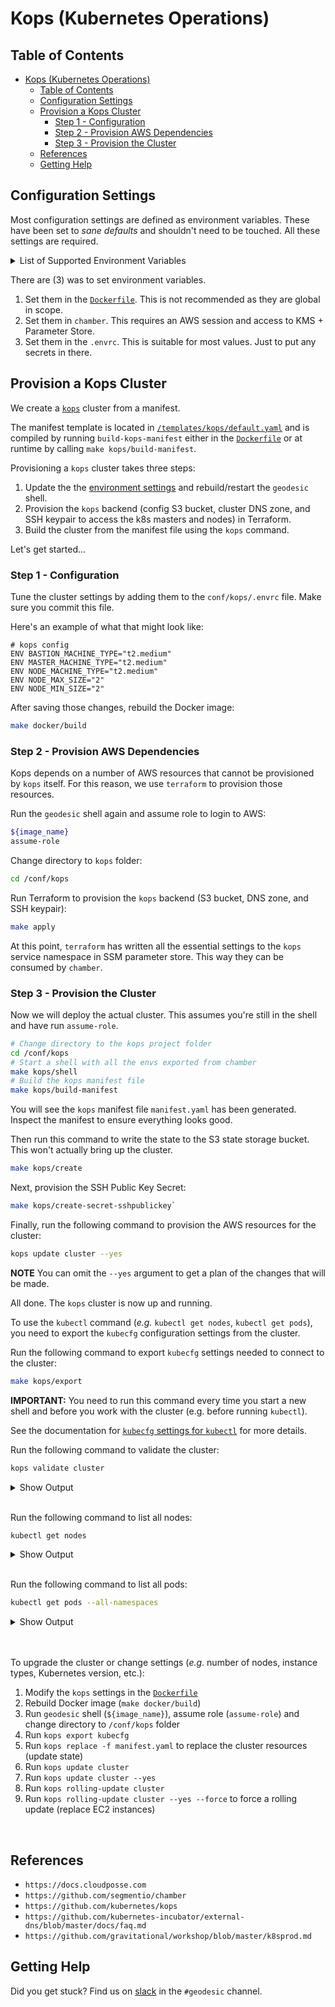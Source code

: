 # Kops (Kubernetes Operations)

## Table of Contents

- [Kops (Kubernetes Operations)](#kops-kubernetes-operations)
  - [Table of Contents](#table-of-contents)
  - [Configuration Settings](#configuration-settings)
  - [Provision a Kops Cluster](#provision-a-kops-cluster)
    - [Step 1 - Configuration](#step-1---configuration)
    - [Step 2 - Provision AWS Dependencies](#step-2---provision-aws-dependencies)
    - [Step 3 - Provision the Cluster](#step-3---provision-the-cluster)
  - [References](#references)
  - [Getting Help](#getting-help)

## Configuration Settings

Most configuration settings are defined as environment variables.  These have been set to _sane defaults_ and shouldn't need to be touched. All these settings are required.

<details>
<summary>List of Supported Environment Variables</summary>

| Environment Variable                               | Description of the setting                                                                    |
| -------------------------------------------------- | --------------------------------------------------------------------------------------------- |
| BASTION_MACHINE_TYPE                               | AWS EC2 instance type of bastion host                                                         |
| KOPS_ADMISSION_CONTROL_ENABLED                     | Toggle if adminission controller should be enabled                                            |
| KOPS_API_LOAD_BALANCER_IDLE_TIMEOUT_SECONDS        | AWS ELB idle connection timeout for the API load balancer                                     |
| KOPS_AUTHORIZATION_RBAC_ENABLED                    | Toggle Kubernetes RBAC support                                                                |
| KOPS_AVAILABILITY_ZONES                            | AWS Availability Zones (AZs) to use. Must all reside in the same region. Use an _odd_ number. |
| KOPS_AWS_IAM_AUTHENTICATOR_ENABLED                 | Toggle IAM Authenticator support                                                              |
| KOPS_BASE_IMAGE                                    | AWS AMI base image for all EC2 instances                                                      |
| KOPS_BASTION_PUBLIC_NAME                           | Hostname that will be used for the bastion instance                                           |
| KOPS_CLOUDWATCH_DETAILED_MONITORING                | Toggle detailed CloudWatch monitoring (increases operating costs)                             |
| KOPS_CLUSTER_AUTOSCALER_ENABLED                    | Toggle the Kubernetes node autoscaler capability                                              |
| KOPS_CLUSTER_NAME                                  | Cluster base hostname (E.g. `${aws_region}.${image_name}`)                                    |
| KOPS_DNS_ZONE                                      | Authoritative DNS Zone that will be populated automatic with hostnames                        |
| KOPS_KUBE_API_SERVER_AUTHORIZATION_MODE            | Ordered list of plug-ins to do authorization on secure port                                   |
| KOPS_KUBE_API_SERVER_AUTHORIZATION_RBAC_SUPER_USER | Username of the Kubernetes Super User                                                         |
| KOPS_NETWORK_CIDR                                  | The network used by kubernetes for `Pods` and `Services` in the cluster                       |
| KOPS_NON_MASQUERADE_CIDR                           | A list of strings in CIDR notation that specify the non-masquerade ranges.                    |
| KOPS_PRIVATE_SUBNETS                               | Subnet CIDRs for all EC2 instances                                                            |
| KOPS_STATE_STORE                                   | S3 Bucket that will be used to store the cluster state (E.g. `${aws_region}.${image_name}`)   |
| KOPS_UTILITY_SUBNETS                               | Subnet CIDRs for the publically facing services (e.g. ingress ELBs)                           |
| KUBERNETES_VERSION                                 | Version of Kubernetes to deploy. Must be compatible with the `kops` release.                  |
| NODE_MACHINE_TYPE                                  | AWS EC2 instance type for the _default_ node pool                                             |
| NODE_MAX_SIZE                                      | Maximum number of EC2 instances in the _default_ node pool                                    |
| NODE_MIN_SIZE                                      | Minimum number of EC2 instances in the _default_ node pool                                    |

**IMPORTANT:**

1. `KOPS_NETWORK_CIDR` and `KOPS_NON_MASQUERADE_CIDR` **MUST NOT** overlap
1. `KOPS_KUBE_API_SERVER_AUTHORIZATION_MODE` is a comma-separated list (e.g.`AlwaysAllow`,`AlwaysDeny`,`ABAC`,`Webhook`,`RBAC`,`Node`)

</details>

There are (3) was to set environment variables.

1. Set them in the [`Dockerfile`](../Dockerfile). This is not recommended as they are global in scope.
1. Set them in `chamber`. This requires an AWS session and access to KMS + Parameter Store.
1. Set them in the `.envrc`. This is suitable for most values. Just to put any secrets in there.

## Provision a Kops Cluster

We create a [`kops`](https://github.com/kubernetes/kops) cluster from a manifest.

The manifest template is located in [`/templates/kops/default.yaml`](https://github.com/cloudposse/geodesic/blob/master/rootfs/templates/kops/default.yaml)
and is compiled by running `build-kops-manifest` either in the [`Dockerfile`](Dockerfile) or at runtime by calling `make kops/build-manifest`.

Provisioning a `kops` cluster takes three steps:

1. Update the the [environment settings](#configuration-settings) and rebuild/restart the `geodesic` shell.
1. Provision the `kops` backend (config S3 bucket, cluster DNS zone, and SSH keypair to access the k8s masters and nodes) in Terraform.
1. Build the cluster from the manifest file using the `kops` command.

Let's get started...

### Step 1 - Configuration

Tune the cluster settings by adding them to the `conf/kops/.envrc` file. Make sure you commit this file.

Here's an example of what that might look like:

```docker
# kops config
ENV BASTION_MACHINE_TYPE="t2.medium"
ENV MASTER_MACHINE_TYPE="t2.medium"
ENV NODE_MACHINE_TYPE="t2.medium"
ENV NODE_MAX_SIZE="2"
ENV NODE_MIN_SIZE="2"
```

After saving those changes, rebuild the Docker image:

```bash
make docker/build
```

### Step 2 - Provision AWS Dependencies

Kops depends on a number of AWS resources that cannot be provisioned by `kops` itself. For this reason, we use `terraform` to provision those resources.

Run the `geodesic` shell again and assume role to login to AWS:

```bash
${image_name}
assume-role
```

Change directory to `kops` folder:

```bash
cd /conf/kops
```

Run Terraform to provision the `kops` backend (S3 bucket, DNS zone, and SSH keypair):

```bash
make apply
```

At this point, `terraform` has written all the essential settings to the `kops` service namespace in SSM parameter store. This way they can be consumed by `chamber`.

### Step 3 - Provision the Cluster

Now we will deploy the actual cluster. This assumes you're still in the shell and have run `assume-role`.

```bash
# Change directory to the kops project folder
cd /conf/kops
# Start a shell with all the envs exported from chamber
make kops/shell
# Build the kops manifest file
make kops/build-manifest
```

You will see the `kops` manifest file `manifest.yaml` has been generated. Inspect the manifest to ensure everything looks good.

Then run this command to write the state to the S3 state storage bucket. This won't actually bring up the cluster.

```bash
make kops/create
```

Next, provision the SSH Public Key Secret:

```bash
make kops/create-secret-sshpublickey`
```

Finally, run the following command to provision the AWS resources for the cluster:

```bash
kops update cluster --yes
```

**NOTE** You can omit the `--yes` argument to get a plan of the changes that will be made.

All done. The `kops` cluster is now up and running.

To use the `kubectl` command (_e.g._ `kubectl get nodes`, `kubectl get pods`), you need to export the `kubecfg` configuration settings from the cluster.

Run the following command to export `kubecfg` settings needed to connect to the cluster:

```bash
make kops/export
```

**IMPORTANT:** You need to run this command every time you start a new shell and before you work with the cluster (e.g. before running `kubectl`).

See the documentation for [`kubecfg` settings for `kubectl`](https://github.com/kubernetes/kops/blob/master/docs/kubectl.md) for more details.
<br>

Run the following command to validate the cluster:

```bash
kops validate cluster
```

<details><summary>Show Output</summary>

Below is an example of what it should _roughly_ look like (IPs and Availability Zones may differ).

```console
✓   (${namespace}-${stage}-admin) kops ⨠  kops validate cluster
Validating cluster ${aws_region}.${image_name}

INSTANCE GROUPS
NAME			ROLE	MACHINETYPE	MIN	MAX	SUBNETS
bastions		Bastion	t2.medium	1	1	utility-${aws_region}a,utility-${aws_region}d,utility-${aws_region}c
master-${aws_region}a	Master	t2.medium	1	1	${aws_region}a
master-${aws_region}c	Master	t2.medium	1	1	${aws_region}c
master-${aws_region}d	Master	t2.medium	1	1	${aws_region}d
nodes			Node	t2.medium	2	2	${aws_region}a,${aws_region}d,${aws_region}c

NODE STATUS
NAME							ROLE	READY
ip-172-20-108-58.${aws_region}.compute.internal	node	True
ip-172-20-125-166.${aws_region}.compute.internal	master	True
ip-172-20-62-206.${aws_region}.compute.internal	master	True
ip-172-20-74-158.${aws_region}.compute.internal	master	True
ip-172-20-88-143.${aws_region}.compute.internal	node	True

Your cluster ${aws_region}.${image_name} is ready
```

</details>
<br>

Run the following command to list all nodes:

```bash
kubectl get nodes
```

<details><summary>Show Output</summary>

Below is an example of what it should _roughly_ look like (IPs and Availability Zones may differ).

```console
✓   (${namespace}-${stage}-admin) kops ⨠  kubectl get nodes
NAME                                                STATUS   ROLES    AGE   VERSION
ip-172-20-108-58.${aws_region}.compute.internal    Ready    node     15m   v1.10.8
ip-172-20-125-166.${aws_region}.compute.internal   Ready    master   17m   v1.10.8
ip-172-20-62-206.${aws_region}.compute.internal    Ready    master   18m   v1.10.8
ip-172-20-74-158.${aws_region}.compute.internal    Ready    master   17m   v1.10.8
ip-172-20-88-143.${aws_region}.compute.internal    Ready    node     16m   v1.10.8
```

</details>
<br>

Run the following command to list all pods:

```bash
kubectl get pods --all-namespaces
```

<details><summary>Show Output</summary>

Below is an example of what it should _roughly_ look like (IPs and Availability Zones may differ).

```console
✓   (${namespace}-${stage}-admin) backing-services ⨠  kubectl get pods --all-namespaces
NAMESPACE     NAME                                                                        READY   STATUS    RESTARTS   AGE
kube-system   calico-kube-controllers-69c6bdf999-7sfdg                                    1/1     Running   0          1h
kube-system   calico-node-4qlj2                                                           2/2     Running   0          1h
kube-system   calico-node-668x9                                                           2/2     Running   0          1h
kube-system   calico-node-jddc9                                                           2/2     Running   0          1h
kube-system   calico-node-pszd8                                                           2/2     Running   0          1h
kube-system   calico-node-rqfbk                                                           2/2     Running   0          1h
kube-system   dns-controller-75b75f6f5d-tdg9s                                             1/1     Running   0          1h
kube-system   etcd-server-events-ip-172-20-125-166.${aws_region}.compute.internal        1/1     Running   0          1h
kube-system   etcd-server-events-ip-172-20-62-206.${aws_region}.compute.internal         1/1     Running   2          1h
kube-system   etcd-server-events-ip-172-20-74-158.${aws_region}.compute.internal         1/1     Running   0          1h
kube-system   etcd-server-ip-172-20-125-166.${aws_region}.compute.internal               1/1     Running   0          1h
kube-system   etcd-server-ip-172-20-62-206.${aws_region}.compute.internal                1/1     Running   2          1h
kube-system   etcd-server-ip-172-20-74-158.${aws_region}.compute.internal                1/1     Running   0          1h
kube-system   kube-apiserver-ip-172-20-125-166.${aws_region}.compute.internal            1/1     Running   0          1h
kube-system   kube-apiserver-ip-172-20-62-206.${aws_region}.compute.internal             1/1     Running   3          1h
kube-system   kube-apiserver-ip-172-20-74-158.${aws_region}.compute.internal             1/1     Running   0          1h
kube-system   kube-controller-manager-ip-172-20-125-166.${aws_region}.compute.internal   1/1     Running   0          1h
kube-system   kube-controller-manager-ip-172-20-62-206.${aws_region}.compute.internal    1/1     Running   0          1h
kube-system   kube-controller-manager-ip-172-20-74-158.${aws_region}.compute.internal    1/1     Running   0          1h
kube-system   kube-dns-5fbcb4d67b-kp2pp                                                   3/3     Running   0          1h
kube-system   kube-dns-5fbcb4d67b-wg6gv                                                   3/3     Running   0          1h
kube-system   kube-dns-autoscaler-6874c546dd-tvbhq                                        1/1     Running   0          1h
kube-system   kube-proxy-ip-172-20-108-58.${aws_region}.compute.internal                 1/1     Running   0          1h
kube-system   kube-proxy-ip-172-20-125-166.${aws_region}.compute.internal                1/1     Running   0          1h
kube-system   kube-proxy-ip-172-20-62-206.${aws_region}.compute.internal                 1/1     Running   0          1h
kube-system   kube-proxy-ip-172-20-74-158.${aws_region}.compute.internal                 1/1     Running   0          1h
kube-system   kube-proxy-ip-172-20-88-143.${aws_region}.compute.internal                 1/1     Running   0          1h
kube-system   kube-scheduler-ip-172-20-125-166.${aws_region}.compute.internal            1/1     Running   0          1h
kube-system   kube-scheduler-ip-172-20-62-206.${aws_region}.compute.internal             1/1     Running   0          1h
kube-system   kube-scheduler-ip-172-20-74-158.${aws_region}.compute.internal             1/1     Running   0          1h
```

</details>
<br>
<br>

To upgrade the cluster or change settings (_e.g_. number of nodes, instance types, Kubernetes version, etc.):

1. Modify the `kops` settings in the [`Dockerfile`](Dockerfile)
1. Rebuild Docker image (`make docker/build`)
1. Run `geodesic` shell (`${image_name}`), assume role (`assume-role`) and change directory to `/conf/kops` folder
1. Run `kops export kubecfg`
1. Run `kops replace -f manifest.yaml` to replace the cluster resources (update state)
1. Run `kops update cluster`
1. Run `kops update cluster --yes`
1. Run `kops rolling-update cluster`
1. Run `kops rolling-update cluster --yes --force` to force a rolling update (replace EC2 instances)
<br>

## References

- `https://docs.cloudposse.com`
- `https://github.com/segmentio/chamber`
- `https://github.com/kubernetes/kops`
- `https://github.com/kubernetes-incubator/external-dns/blob/master/docs/faq.md`
- `https://github.com/gravitational/workshop/blob/master/k8sprod.md`

## Getting Help

Did you get stuck? Find us on [slack](https://slack.cloudposse.com) in the `#geodesic` channel.
